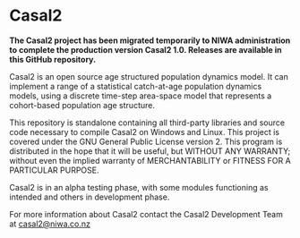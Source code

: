 Casal2
======

**The Casal2 project has been migrated temporarily to NIWA administration to complete the production version Casal2 1.0. Releases are available in this GitHub repository.**

Casal2 is an open source age structured population dynamics model. 
It can implement a range of a statistical catch-at-age 
population dynamics models, using a discrete time-step 
area-space model that represents a cohort-based 
population age structure. 

This repository is standalone containing all third-party 
libraries and source code necessary to compile Casal2 on Windows and Linux. 
This project is covered under the GNU General Public 
License version 2. This program is distributed in the 
hope that it will be useful, but WITHOUT ANY WARRANTY; 
without even the implied warranty of MERCHANTABILITY 
or FITNESS FOR A PARTICULAR PURPOSE.

Casal2 is in an alpha testing phase, with some modules functioning as intended and others in development phase. 

For more information about Casal2 contact the Casal2 
Development Team at casal2@niwa.co.nz

